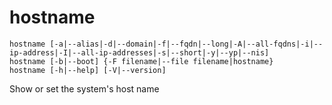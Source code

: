 # hostname

```
hostname [-a|--alias|-d|--domain|-f|--fqdn|--long|-A|--all-fqdns|-i|--ip-address|-I|--all-ip-addresses|-s|--short|-y|--yp|--nis]
hostname [-b|--boot] {-F filename|--file filename|hostname}
hostname [-h|--help] [-V|--version]
```

Show or set the system's host name
